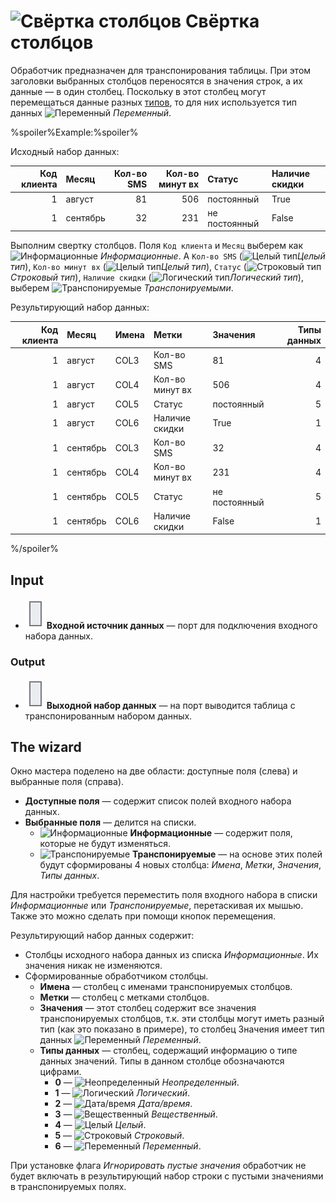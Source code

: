 # ![Свёртка столбцов](../../images/icons/components/column-flipping_default.svg) Свёртка столбцов

Обработчик предназначен для транспонирования таблицы. При этом заголовки выбранных столбцов переносятся в значения строк, а их данные — в один столбец. Поскольку в этот столбец могут перемещаться данные разных [типов](../../data/datatype.md), то для них используется тип данных ![Переменный](../../images/icons/data-types/variant_default.svg) *Переменный*.

%spoiler%Example:%spoiler%

Исходный набор данных:

| Код клиента | Месяц | Кол-во SMS | Кол-во минут вх | Статус | Наличие скидки |
| ----------: | :---- | ---------: | --------------: | :----- | :------------- |
| 1 | август | 81 | 506 | постоянный | True |
| 1 | сентябрь | 32 | 231 | не постоянный | False |

Выполним свертку столбцов. Поля `Код клиента` и `Месяц` выберем как ![Информационные](../../images/icons/usage-types/unspecified_default.svg) *Информационные*. А `Кол-во SMS` (![Целый тип](../../images/icons/data-types/integer_default.svg)*Целый тип*), `Кол-во минут вх` (![Целый тип](../../images/icons/data-types/integer_default.svg)*Целый тип*), `Статус` (![Строковый тип](../../images/icons/data-types/string_default.svg)*Строковый тип*), `Наличие скидки` (![Логический тип](../../images/icons/data-types/boolean_default.svg)*Логический тип*), выберем ![Транспонируемые](../../images/icons/dataset-operations/dsa-flipping_default.svg) *Транспонируемыми*.

Результирующий набор данных:

| Код клиента | Месяц | Имена | Метки | Значения | Типы данных |
| ----------: | :---- | :---- | :---- | :------- | ----------: |
| 1 | август | COL3 | Кол-во SMS | 81 | 4 |
| 1 | август | COL4 | Кол-во минут вх | 506 | 4 |
| 1 | август | COL5 | Статус | постоянный | 5 |
| 1 | август | COL6 | Наличие скидки | True | 1 |
| 1 | сентябрь | COL3 | Кол-во SMS | 32 | 4 |
| 1 | сентябрь | COL4 | Кол-во минут вх | 231 | 4 |
| 1 | сентябрь | COL5 | Статус | не постоянный | 5 |
| 1 | сентябрь | COL6 | Наличие скидки | False | 1 |

%/spoiler%

## Input

* ![Входной источник данных](../../images/icons/app/node/ports/inputs/table_inactive.svg) **Входной источник данных** — порт для подключения входного набора данных.

### Output

* ![Выходной источник данных](../../images/icons/app/node/ports/inputs/table_inactive.svg) **Выходной набор данных** — на порт выводится таблица с транспонированным набором данных.

## The wizard

Окно мастера поделено на две области: доступные поля (слева) и выбранные поля (справа).

* **Доступные поля** — содержит список полей входного набора данных.
* **Выбранные поля** — делится на списки.
   * ![Информационные](../../images/icons/usage-types/unspecified_default.svg) **Информационные** — содержит поля, которые не будут изменяться.
   * ![Транспонируемые](../../images/icons/dataset-operations/dsa-flipping_default.svg) **Транспонируемые** — на основе этих полей будут сформированы 4 новых столбца: *Имена*, *Метки*, *Значения*, *Типы данных*.

Для настройки требуется переместить поля входного набора в списки *Информационные* или *Транспонируемые*, перетаскивая их мышью. Также это можно сделать при помощи кнопок перемещения.

Результирующий набор данных содержит:

* Столбцы исходного набора данных из списка *Информационные*. Их значения никак не изменяются.
* Сформированные обработчиком столбцы.
   * **Имена** — столбец с именами транспонируемых столбцов.
   * **Метки** — столбец с метками столбцов.
   * **Значения** — этот столбец содержит все значения транспонируемых столбцов, т.к. эти столбцы могут иметь разный тип (как это показано в примере), то столбец Значения имеет тип данных ![Переменный](../../images/icons/data-types/variant_default.svg) *Переменный*.
   * **Типы данных** — столбец, содержащий информацию о типе данных значений. Типы в данном столбце обозначаются цифрами.
      * **0** — ![Неопределенный](../../images/icons/data-types/none_default.svg) *Неопределенный*.
      * **1** — ![Логический](../../images/icons/data-types/boolean_default.svg) *Логический*.
      * **2** — ![Дата/время](../../images/icons/data-types/datetime_default.svg) *Дата/время*.
      * **3** — ![Вещественный](../../images/icons/data-types/float_default.svg) *Вещественный*.
      * **4** — ![Целый](../../images/icons/data-types/integer_default.svg) *Целый*.
      * **5** — ![Строковый](../../images/icons/data-types/string_default.svg) *Строковый*.
      * **6** — ![Переменный](../../images/icons/data-types/variant_default.svg) *Переменный*.

При установке флага *Игнорировать пустые значения* обработчик не будет включать в результирующий набор строки с пустыми значениями в транспонируемых полях.
